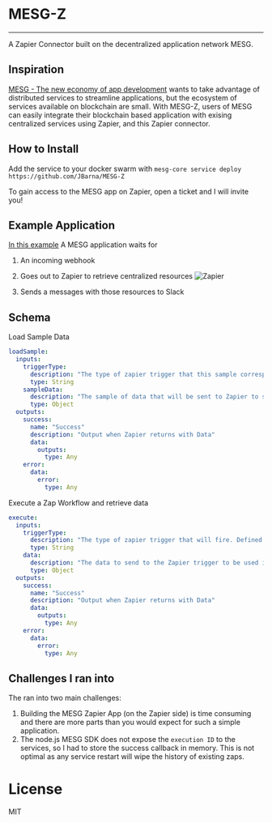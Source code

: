 # MESG-Z
---
A Zapier Connector built on the decentralized application network MESG.

## Inspiration
[MESG - The new economy of app development](https://mesg.com/) wants to take advantage of distributed services to streamline applications, but the ecosystem of services available on blockchain are small. With MESG-Z, users of MESG can easily integrate their blockchain based application with exising centralized services using Zapier, and this Zapier connector.

## How to Install
Add the service to your docker swarm with `mesg-core service deploy https://github.com/JBarna/MESG-Z`

To gain access to the MESG app on Zapier, open a ticket and I will invite you!

## Example Application
[In this example](https://github.com/JBarna/mesg-example-app) A MESG application waits for
1. An incoming webhook
2. Goes out to Zapier to retrieve centralized resources
![Zapier](https://cl.ly/27f342fa8a3c/Image%2525202019-02-17%252520at%2525206.42.33%252520PM.png)

3. Sends a messages with those resources to Slack

## Schema
Load Sample Data
```yaml
loadSample:
  inputs:
    triggerType:
      description: "The type of zapier trigger that this sample corresponds to"
      type: String
    sampleData:
      description: "The sample of data that will be sent to Zapier to start your zap"
      type: Object
  outputs:
    success:
      name: "Success"
      description: "Output when Zapier returns with Data"
      data:
        outputs:
          type: Any
    error:
      data:
        error:
          type: Any
```

Execute a Zap Workflow and retrieve data

```yaml
execute:
  inputs:
    triggerType:
      description: "The type of zapier trigger that will fire. Defined in your Zapier Trigger" 
      type: String
    data:
      description: "The data to send to the Zapier trigger to be used in the following Zapier steps"
      type: Object
  outputs:
    success:
      name: "Success"
      description: "Output when Zapier returns with Data"
      data:
        outputs:
          type: Any
    error:
      data:
        error:
          type: Any
```

## Challenges I ran into
The ran into two main challenges: 
1. Building the MESG Zapier App (on the Zapier side) is time consuming and there are more parts than you would expect for such a simple application.
2. The node.js MESG SDK does not expose the `execution ID` to the services, so I had to store the success callback in memory. This is not optimal as any service restart will wipe the history of existing zaps.

# License
MIT
